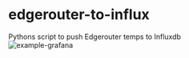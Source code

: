 # edgerouter-to-influx
Pythons script to push Edgerouter temps to Influxdb<br/>
![example-grafana](https://i.imgur.com/I6T2CNG.png)
